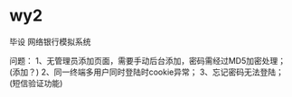 # wy2
毕设
网络银行模拟系统

问题：
1、无管理员添加页面，需要手动后台添加，密码需经过MD5加密处理；(添加？)
2、同一终端多用户同时登陆时cookie异常；
3、忘记密码无法登陆；(短信验证功能)
